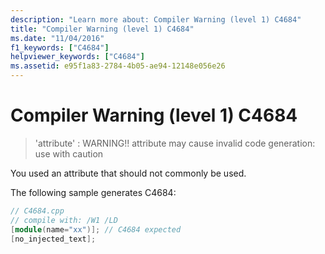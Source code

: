 ```yaml
---
description: "Learn more about: Compiler Warning (level 1) C4684"
title: "Compiler Warning (level 1) C4684"
ms.date: "11/04/2016"
f1_keywords: ["C4684"]
helpviewer_keywords: ["C4684"]
ms.assetid: e95f1a83-2784-4b05-ae94-12148e056e26
---
```

# Compiler Warning (level 1) C4684

> 'attribute' : WARNING!! attribute may cause invalid code generation: use with caution

You used an attribute that should not commonly be used.

The following sample generates C4684:

```cpp
// C4684.cpp
// compile with: /W1 /LD
[module(name="xx")]; // C4684 expected
[no_injected_text];
```
